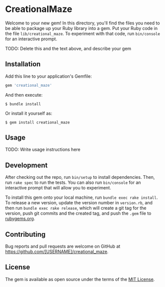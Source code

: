 # CreationalMaze

Welcome to your new gem! In this directory, you'll find the files you need to be able to package up your Ruby library into a gem. Put your Ruby code in the file `lib/creational_maze`. To experiment with that code, run `bin/console` for an interactive prompt.

TODO: Delete this and the text above, and describe your gem

## Installation

Add this line to your application's Gemfile:

```ruby
gem 'creational_maze'
```

And then execute:

    $ bundle install

Or install it yourself as:

    $ gem install creational_maze

## Usage

TODO: Write usage instructions here

## Development

After checking out the repo, run `bin/setup` to install dependencies. Then, run `rake spec` to run the tests. You can also run `bin/console` for an interactive prompt that will allow you to experiment.

To install this gem onto your local machine, run `bundle exec rake install`. To release a new version, update the version number in `version.rb`, and then run `bundle exec rake release`, which will create a git tag for the version, push git commits and the created tag, and push the `.gem` file to [rubygems.org](https://rubygems.org).

## Contributing

Bug reports and pull requests are welcome on GitHub at https://github.com/[USERNAME]/creational_maze.

## License

The gem is available as open source under the terms of the [MIT License](https://opensource.org/licenses/MIT).
